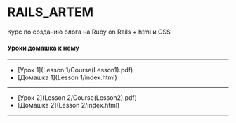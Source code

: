 # RAILS_ARTEM


Курс по созданию блога на Ruby on Rails  + html и CSS


#### Уроки домашка к нему
---
+  [Урок 1](Lesson 1/Course(Lesson1).pdf)
+  [Домашка 1](Lesson 1/index.html)
---
+  [Урок 2](Lesson 2/Course(Lesson2).pdf)
+  [Домашка 2](Lesson 2/index.html)
---
